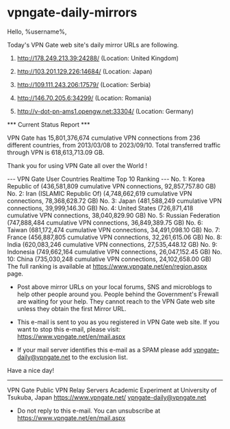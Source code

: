 # vpngate-daily-mirrors

Hello, %username%,

Today's VPN Gate web site's daily mirror URLs are following.

1. http://178.249.213.39:24288/
   (Location: United Kingdom)

2. http://103.201.129.226:14684/
   (Location: Japan)

3. http://109.111.243.206:17579/
   (Location: Serbia)

4. http://146.70.205.6:34299/
   (Location: Romania)

5. http://v-dot-pn-ams1.opengw.net:33304/
   (Location: Germany)


*** Current Status Report ***

VPN Gate has 15,801,376,674 cumulative VPN connections from 236 different countries, from 2013/03/08 to 2023/09/10.
Total transferred traffic through VPN is 618,613,713.09 GB.

Thank you for using VPN Gate all over the World !


--- VPN Gate User Countries Realtime Top 10 Ranking ---
No. 1: Korea Republic of (436,581,809 cumulative VPN connections, 92,857,757.80 GB)
No. 2: Iran (ISLAMIC Republic Of) (4,748,662,619 cumulative VPN connections, 78,368,628.72 GB)
No. 3: Japan (481,588,249 cumulative VPN connections, 39,999,146.30 GB)
No. 4: United States (726,871,418 cumulative VPN connections, 38,040,829.90 GB)
No. 5: Russian Federation (747,888,484 cumulative VPN connections, 36,849,389.75 GB)
No. 6: Taiwan (681,172,474 cumulative VPN connections, 34,491,098.10 GB)
No. 7: France (456,887,805 cumulative VPN connections, 32,261,615.06 GB)
No. 8: India (620,083,246 cumulative VPN connections, 27,535,448.12 GB)
No. 9: Indonesia (749,662,164 cumulative VPN connections, 26,047,152.45 GB)
No. 10: China (735,030,248 cumulative VPN connections, 24,102,658.00 GB)
The full ranking is available at https://www.vpngate.net/en/region.aspx page.


* Post above mirror URLs on your local forums, SNS and microblogs
  to help other people around you.
  People behind the Government's Frewall are waiting for your help.
  They cannot reach to the VPN Gate web site
  unless they obtain the first Mirror URL.

* This e-mail is sent to you as you registered in VPN Gate web site.
  If you want to stop this e-mail, please visit:
  https://www.vpngate.net/en/mail.aspx

* If your mail server identifies this e-mail as a SPAM
  please add vpngate-daily@vpngate.net to the exclusion list.

Have a nice day!

------------------------------------------------------
VPN Gate Public VPN Relay Servers
Academic Experiment at University of Tsukuba, Japan
https://www.vpngate.net/
vpngate-daily@vpngate.net
* Do not reply to this e-mail.
  You can unsubscribe at https://www.vpngate.net/en/mail.aspx


